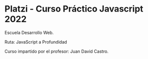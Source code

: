 # Platzi - Curso Práctico Javascript 2022

Escuela Desarrollo Web.

Ruta: JavaScript a Profundidad

Curso impartido por el profesor: Juan David Castro.
